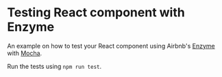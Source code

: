 # Testing React component with Enzyme

An example on how to test your React component using Airbnb's [Enzyme](https://github.com/airbnb/enzyme) with [Mocha](https://github.com/mochajs/mocha).

Run the tests using `npm run test`.
